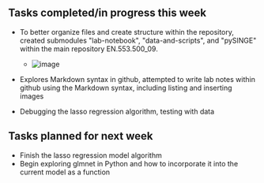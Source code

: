 ## Tasks completed/in progress this week ##
- To better organize files and create structure within the repository, created submodules "lab-notebook", "data-and-scripts", and "pySINGE" within the main repository EN.553.500_09.
	- ![image](https://github.com/emilybrxie/lab-notebook/assets/98119821/3d0317ea-58bf-4b9c-8931-62c4b8535e10)

- Explores Markdown syntax in github, attempted to write lab notes within github using the Markdown syntax, including listing and inserting images
- Debugging the lasso regression algorithm, testing with data


## Tasks planned for next week ##
- Finish the lasso regression model algorithm
- Begin exploring glmnet in Python and how to incorporate it into the current model as a function
